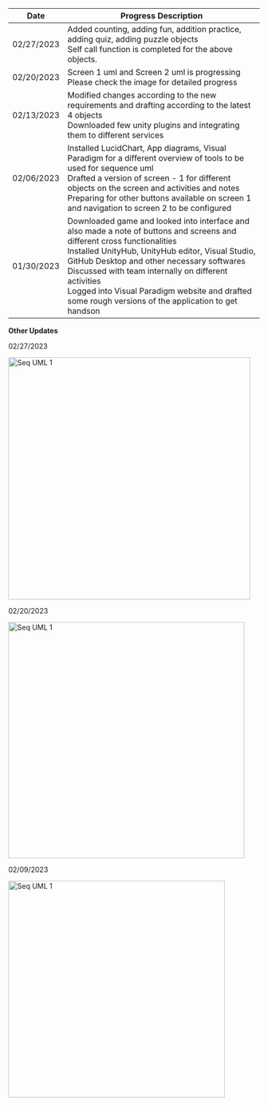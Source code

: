 | Date  | Progress Description |
| ------------- | ------------- |
| 02/27/2023 | Added counting, adding fun, addition practice, adding quiz, adding puzzle objects<br>Self call function is completed for the above objects. |
| 02/20/2023 | Screen 1 uml and Screen 2 uml is progressing<br>Please check the image for detailed progress |
| 02/13/2023 | Modified changes according to the new requirements and drafting according to the latest 4 objects<br>Downloaded few unity plugins and integrating them to different services|
| 02/06/2023 | Installed LucidChart, App diagrams, Visual Paradigm for a different overview of tools to be used for sequence uml<br>Drafted a version of screen - 1 for different objects on the screen and activities and notes<br>Preparing for other buttons available on screen 1 and navigation to screen 2 to be configured|
| 01/30/2023 | Downloaded game and looked into interface and also made a note of buttons and screens and different cross functionalities<br>Installed UnityHub, UnityHub editor, Visual Studio, GitHub Desktop and other necessary softwares<br>Discussed with team internally on different activities<br>Logged into Visual Paradigm website and drafted some rough versions of the application to get handson|


<b>Other Updates</b>

02/27/2023

<img width="485" alt="Seq UML 1" src="https://user-images.githubusercontent.com/124210302/222264625-91cb8789-c333-4792-ab90-19933020a095.png">

02/20/2023

<img width="473" alt="Seq UML 1" src="https://user-images.githubusercontent.com/124210302/222269821-6bab0464-3b07-46f2-ba89-88a78d72fb5e.png">

02/09/2023

<img width="434" alt="Seq UML 1" src="https://user-images.githubusercontent.com/124210302/222270054-65107195-2778-4e8b-b81e-4b1b86e02d64.png">

